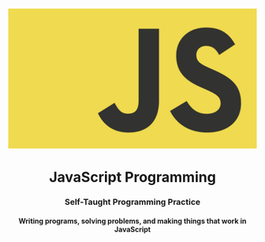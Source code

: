 <h1 align="center">
<br>
  <img src="img/JS_logo.png" width="600">
  <br>
    <br>
  JavaScript Programming
  <br>
</h1>

<h3 align="center">Self-Taught Programming Practice</h3>

<h4 align="center">Writing programs, solving problems, and making things that work in JavaScript</h4>